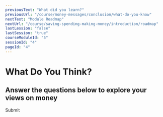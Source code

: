 ```yaml
---
previousText: "What did you learn?"
previousUrl: "/course/money-messages/conclusion/what-do-you-know"
nextText: "Module Roadmap"
nextUrl: "/course/saving-spending-making-money/introduction/roadmap"
lastLession: "false"
lastSession: "true"
courseModuleId: "5"
sessionId: "4"
pageId: "4"
---
```



# What Do You Think?
## Answer the questions below to explore your views on money

<sparkle-quiz question-text="I feel confident with the way I receive, budget and keep track of money either in the form of an allowance or earnings from a job." type="OPINION" scale="TEN-POINTS" question-id="105"></sparkle-quiz>
<sparkle-quiz question-text="I always keep my financial commitments. I pay all my bills on time." type="OPINION" scale="TEN-POINTS" question-id="106"></sparkle-quiz>
<sparkle-quiz question-text="I am happy with my relationship with money. I have positive feelings about it." type="OPINION" scale="TEN-POINTS" question-id="107"></sparkle-quiz>
<sparkle-quiz question-text="I spend wisely. I don’t overspend." type="OPINION" scale="TEN-POINTS" question-id="108"></sparkle-quiz>
<sparkle-button primary round>Submit</sparkle-button>
<!-- 
<sparkle-quiz question-id="105"></sparkle-quiz>
<sparkle-quiz question-id="106"></sparkle-quiz>
<sparkle-quiz question-id="107"></sparkle-quiz>
<sparkle-quiz question-id="108"></sparkle-quiz> -->

